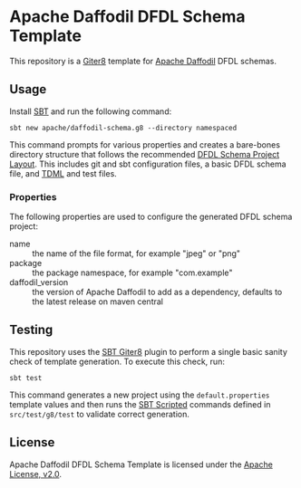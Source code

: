 <!--
Licensed to the Apache Software Foundation (ASF) under one or more
contributor license agreements. See the NOTICE file distributed with
this work for additional information regarding copyright ownership.
The ASF licenses this file to You under the Apache License, Version 2.0
(the "License"); you may not use this file except in compliance with
the License. You may obtain a copy of the License at

http://www.apache.org/licenses/LICENSE-2.0

Unless required by applicable law or agreed to in writing, software
distributed under the License is distributed on an "AS IS" BASIS,
WITHOUT WARRANTIES OR CONDITIONS OF ANY KIND, either express or implied.
See the License for the specific language governing permissions and
limitations under the License.
-->

# Apache Daffodil DFDL Schema Template

This repository is a [Giter8] template for [Apache Daffodil] DFDL schemas.

## Usage

Install [SBT] and run the following command:

```
sbt new apache/daffodil-schema.g8 --directory namespaced
```

This command prompts for various properties and creates a bare-bones directory
structure that follows the recommended [DFDL Schema Project Layout]. This
includes git and sbt configuration files, a basic DFDL schema file, and [TDML]
and test files.

### Properties

The following properties are used to configure the generated DFDL schema project:

<dl>
    <dt>name</dt>
    <dd>
        the name of the file format, for example "jpeg" or "png"
    </dd>
    <dt>package</dt>
    <dd>
        the package namespace, for example "com.example"
    </dd>
    <dt>daffodil_version</dt>
    <dd>
        the version of Apache Daffodil to add as a dependency, defaults to the
        latest release on maven central
    </dd>
</dl>

## Testing

This repository uses the [SBT Giter8] plugin to perform a single basic sanity
check of template generation. To execute this check, run:

```
sbt test
```

This command generates a new project using the ``default.properties`` template
values and then runs the [SBT Scripted] commands defined in ``src/test/g8/test``
to validate correct generation.

## License

Apache Daffodil DFDL Schema Template is licensed under the [Apache License, v2.0].


[Apache Daffodil]: https://daffodil.apache.org/
[Apache License, v2.0]: https://www.apache.org/licenses/LICENSE-2.0
[DFDL Schema Project Layout]: https://daffodil.apache.org/dfdl-layout/
[Giter8]: http://www.foundweekends.org/giter8/
[SBT]: https://www.scala-sbt.org/
[SBT Giter8]: http://www.foundweekends.org/giter8/testing.html#Using+the+Giter8Plugin
[SBT Scripted]: https://www.scala-sbt.org/1.x/docs/Testing-sbt-plugins.html#step+4%3A+write+a+script
[TDML]: https://daffodil.apache.org/tdml/
